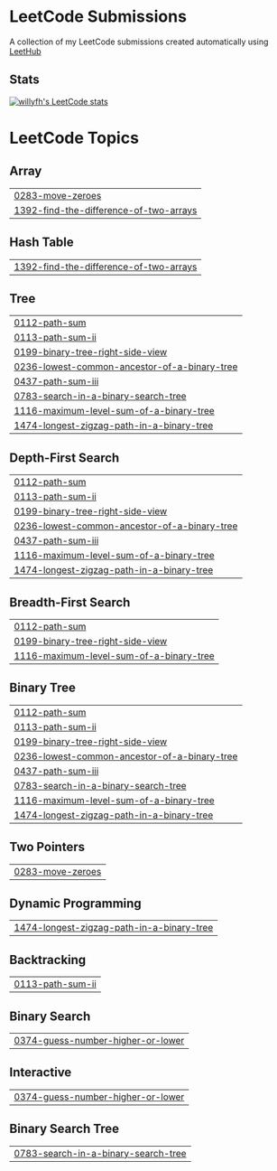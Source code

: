 # LeetCode Submissions
A collection of my LeetCode submissions created automatically using [LeetHub](https://github.com/QasimWani/LeetHub)

## Stats
[![willyfh's LeetCode stats](https://leetcode-stats-six.vercel.app/?username=willyfh&theme=dark)](https://leetcode-stats-six.vercel.app/?username=willyfh&theme=dark)

<!---LeetCode Topics Start-->
# LeetCode Topics
## Array
|  |
| ------- |
| [0283-move-zeroes](https://github.com/willyfh/leetcode-submissions/tree/master/0283-move-zeroes) |
| [1392-find-the-difference-of-two-arrays](https://github.com/willyfh/leetcode-submissions/tree/master/1392-find-the-difference-of-two-arrays) |
## Hash Table
|  |
| ------- |
| [1392-find-the-difference-of-two-arrays](https://github.com/willyfh/leetcode-submissions/tree/master/1392-find-the-difference-of-two-arrays) |
## Tree
|  |
| ------- |
| [0112-path-sum](https://github.com/willyfh/leetcode-submissions/tree/master/0112-path-sum) |
| [0113-path-sum-ii](https://github.com/willyfh/leetcode-submissions/tree/master/0113-path-sum-ii) |
| [0199-binary-tree-right-side-view](https://github.com/willyfh/leetcode-submissions/tree/master/0199-binary-tree-right-side-view) |
| [0236-lowest-common-ancestor-of-a-binary-tree](https://github.com/willyfh/leetcode-submissions/tree/master/0236-lowest-common-ancestor-of-a-binary-tree) |
| [0437-path-sum-iii](https://github.com/willyfh/leetcode-submissions/tree/master/0437-path-sum-iii) |
| [0783-search-in-a-binary-search-tree](https://github.com/willyfh/leetcode-submissions/tree/master/0783-search-in-a-binary-search-tree) |
| [1116-maximum-level-sum-of-a-binary-tree](https://github.com/willyfh/leetcode-submissions/tree/master/1116-maximum-level-sum-of-a-binary-tree) |
| [1474-longest-zigzag-path-in-a-binary-tree](https://github.com/willyfh/leetcode-submissions/tree/master/1474-longest-zigzag-path-in-a-binary-tree) |
## Depth-First Search
|  |
| ------- |
| [0112-path-sum](https://github.com/willyfh/leetcode-submissions/tree/master/0112-path-sum) |
| [0113-path-sum-ii](https://github.com/willyfh/leetcode-submissions/tree/master/0113-path-sum-ii) |
| [0199-binary-tree-right-side-view](https://github.com/willyfh/leetcode-submissions/tree/master/0199-binary-tree-right-side-view) |
| [0236-lowest-common-ancestor-of-a-binary-tree](https://github.com/willyfh/leetcode-submissions/tree/master/0236-lowest-common-ancestor-of-a-binary-tree) |
| [0437-path-sum-iii](https://github.com/willyfh/leetcode-submissions/tree/master/0437-path-sum-iii) |
| [1116-maximum-level-sum-of-a-binary-tree](https://github.com/willyfh/leetcode-submissions/tree/master/1116-maximum-level-sum-of-a-binary-tree) |
| [1474-longest-zigzag-path-in-a-binary-tree](https://github.com/willyfh/leetcode-submissions/tree/master/1474-longest-zigzag-path-in-a-binary-tree) |
## Breadth-First Search
|  |
| ------- |
| [0112-path-sum](https://github.com/willyfh/leetcode-submissions/tree/master/0112-path-sum) |
| [0199-binary-tree-right-side-view](https://github.com/willyfh/leetcode-submissions/tree/master/0199-binary-tree-right-side-view) |
| [1116-maximum-level-sum-of-a-binary-tree](https://github.com/willyfh/leetcode-submissions/tree/master/1116-maximum-level-sum-of-a-binary-tree) |
## Binary Tree
|  |
| ------- |
| [0112-path-sum](https://github.com/willyfh/leetcode-submissions/tree/master/0112-path-sum) |
| [0113-path-sum-ii](https://github.com/willyfh/leetcode-submissions/tree/master/0113-path-sum-ii) |
| [0199-binary-tree-right-side-view](https://github.com/willyfh/leetcode-submissions/tree/master/0199-binary-tree-right-side-view) |
| [0236-lowest-common-ancestor-of-a-binary-tree](https://github.com/willyfh/leetcode-submissions/tree/master/0236-lowest-common-ancestor-of-a-binary-tree) |
| [0437-path-sum-iii](https://github.com/willyfh/leetcode-submissions/tree/master/0437-path-sum-iii) |
| [0783-search-in-a-binary-search-tree](https://github.com/willyfh/leetcode-submissions/tree/master/0783-search-in-a-binary-search-tree) |
| [1116-maximum-level-sum-of-a-binary-tree](https://github.com/willyfh/leetcode-submissions/tree/master/1116-maximum-level-sum-of-a-binary-tree) |
| [1474-longest-zigzag-path-in-a-binary-tree](https://github.com/willyfh/leetcode-submissions/tree/master/1474-longest-zigzag-path-in-a-binary-tree) |
## Two Pointers
|  |
| ------- |
| [0283-move-zeroes](https://github.com/willyfh/leetcode-submissions/tree/master/0283-move-zeroes) |
## Dynamic Programming
|  |
| ------- |
| [1474-longest-zigzag-path-in-a-binary-tree](https://github.com/willyfh/leetcode-submissions/tree/master/1474-longest-zigzag-path-in-a-binary-tree) |
## Backtracking
|  |
| ------- |
| [0113-path-sum-ii](https://github.com/willyfh/leetcode-submissions/tree/master/0113-path-sum-ii) |
## Binary Search
|  |
| ------- |
| [0374-guess-number-higher-or-lower](https://github.com/willyfh/leetcode-submissions/tree/master/0374-guess-number-higher-or-lower) |
## Interactive
|  |
| ------- |
| [0374-guess-number-higher-or-lower](https://github.com/willyfh/leetcode-submissions/tree/master/0374-guess-number-higher-or-lower) |
## Binary Search Tree
|  |
| ------- |
| [0783-search-in-a-binary-search-tree](https://github.com/willyfh/leetcode-submissions/tree/master/0783-search-in-a-binary-search-tree) |
<!---LeetCode Topics End-->